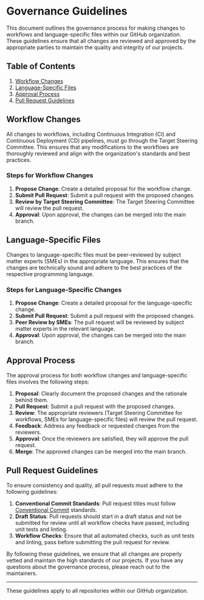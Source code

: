 # Governance Guidelines

This document outlines the governance process for making changes to workflows and language-specific files within our GitHub organization. These guidelines ensure that all changes are reviewed and approved by the appropriate parties to maintain the quality and integrity of our projects.

## Table of Contents
1. [Workflow Changes](#workflow-changes)
2. [Language-Specific Files](#language-specific-files)
3. [Approval Process](#approval-process)
4. [Pull Request Guidelines](#pull-request-guidelines)

## Workflow Changes

All changes to workflows, including Continuous Integration (CI) and Continuous Deployment (CD) pipelines, must go through the Target Steering Committee. This ensures that any modifications to the workflows are thoroughly reviewed and align with the organization's standards and best practices.

### Steps for Workflow Changes
1. **Propose Change**: Create a detailed proposal for the workflow change.
2. **Submit Pull Request**: Submit a pull request with the proposed changes.
3. **Review by Target Steering Committee**: The Target Steering Committee will review the pull request.
4. **Approval**: Upon approval, the changes can be merged into the main branch.

## Language-Specific Files

Changes to language-specific files must be peer-reviewed by subject matter experts (SMEs) in the appropriate language. This ensures that the changes are technically sound and adhere to the best practices of the respective programming language.

### Steps for Language-Specific Changes
1. **Propose Change**: Create a detailed proposal for the language-specific change.
2. **Submit Pull Request**: Submit a pull request with the proposed changes.
3. **Peer Review by SMEs**: The pull request will be reviewed by subject matter experts in the relevant language.
4. **Approval**: Upon approval, the changes can be merged into the main branch.

## Approval Process

The approval process for both workflow changes and language-specific files involves the following steps:

1. **Proposal**: Clearly document the proposed changes and the rationale behind them.
2. **Pull Request**: Submit a pull request with the proposed changes.
3. **Review**: The appropriate reviewers (Target Steering Committee for workflows, SMEs for language-specific files) will review the pull request.
4. **Feedback**: Address any feedback or requested changes from the reviewers.
5. **Approval**: Once the reviewers are satisfied, they will approve the pull request.
6. **Merge**: The approved changes can be merged into the main branch.

## Pull Request Guidelines

To ensure consistency and quality, all pull requests must adhere to the following guidelines:

1. **Conventional Commit Standards**: Pull request titles must follow [Conventional Commit](https://www.conventionalcommits.org/en/v1.0.0/) standards.
2. **Draft Status**: Pull requests should start in a draft status and not be submitted for review until all workflow checks have passed, including unit tests and linting.
3. **Workflow Checks**: Ensure that all automated checks, such as unit tests and linting, pass before submitting the pull request for review.

By following these guidelines, we ensure that all changes are properly vetted and maintain the high standards of our projects. If you have any questions about the governance process, please reach out to the maintainers.

---

These guidelines apply to all repositories within our GitHub organization.
